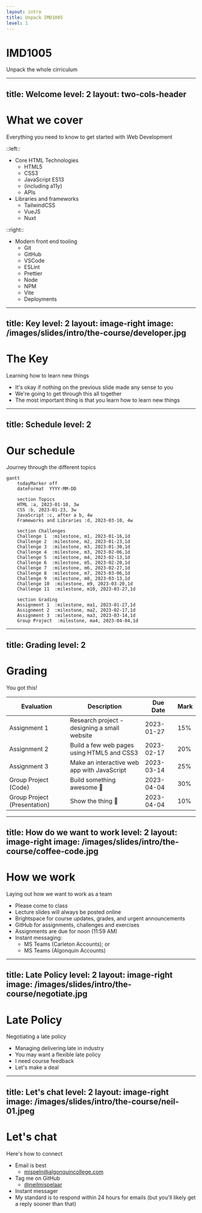 ```yaml
---
layout: intro
title: Unpack IMD1005
level: 1
---
```


# IMD1005
Unpack the whole cirriculum

<!-- 

Slide notes: 

* So, Web Development is huge 
* And, I'm going to be honest with you, this course is quite large
* We are going to cover a lot of topics
* They're all critical, they're all necessary, and I've tried my best to set everything up so that we follow a logical order to get to where we need to go 

-->

---
title: Welcome
level: 2
layout: two-cols-header
---

# What we cover
Everything you need to know to get started with Web Development

::left::

* Core HTML Technologies
  * HTML5
  * CSS3
  * JavaScript ES13
  * (including a11y)
  * APIs
* Libraries and frameworks
  * TailwindCSS
  * VueJS
  * Nuxt

::right::

* Modern front end tooling
  * Git
  * GitHub
  * VSCode
  * ESLint
  * Prettier
  * Node
  * NPM
  * Vite
  * Deployments


<!-- 

Slide notes: 

* Okay, so here is the list of topics and some of tooling that we are going to cover in the next 13 weeks
* Today we're talking about How the web works
* And in future lessons were going to cover 
  * HTML5 - which is the building blocks of our web pages - how to mark up documents in a compliant way and use all of the sementic tags properly 
  * CSS3 - what we use to style our pages - to be make them really magical with modern CSS
  * and JavaScript - what we use to add important user interactions to our pages
  * We also talk about accessibility (or referred to as "a11y")
  * We'll dive into some modern tech stacks and use libraries like TailwindCSS, VueJS and Nuxt
  * And then we've got a whole list of modern tools that you'll get to use and experiment with. These are the exact same tools you're going to use when you land in industry, so it's really important you get familiar with them now 

-->


---
title: Key
level: 2
layout: image-right
image: /images/slides/intro/the-course/developer.jpg
---

# The Key
Learning how to learn new things

* It's okay if nothing on the previous slide made any sense to you
* We're going to get through this all together
* The most important thing is that you learn how to learn new things

<!-- 

Slide Notes: 

* The only thing that's constant is change in this industry
* Frameworks and tools that were popular 5 years ago are long gone
* And new frameworks and tooling are coming up like weeds 
* You have to be comfortable with change and with learning new things all the time in this industry

-->

---
title: Schedule
level: 2
---

# Our schedule
Journey through the different topics

```mermaid
gantt
    todayMarker off
    dateFormat  YYYY-MM-DD
    
    section Topics
    HTML :a, 2023-01-10, 3w 
    CSS :b, 2023-01-23, 3w 
    JavaScript :c, after a b, 4w
    Frameworks and Libraries :d, 2023-03-10, 4w

    section Challenges
    Challenge 1  :milestone, m1, 2023-01-16,1d
    Challenge 2  :milestone, m2, 2023-01-23,1d
    Challenge 3  :milestone, m3, 2023-01-30,1d
    Challenge 4  :milestone, m3, 2023-02-06,1d
    Challenge 5  :milestone, m4, 2023-02-13,1d
    Challenge 6  :milestone, m5, 2023-02-20,1d
    Challenge 7  :milestone, m6, 2023-02-27,1d
    Challenge 8  :milestone, m7, 2023-03-06,1d
    Challenge 9  :milestone, m8, 2023-03-13,1d
    Challenge 10  :milestone, m9, 2023-03-20,1d
    Challenge 11  :milestone, m10, 2023-03-27,1d

    section Grading
    Assignment 1  :milestone, ma1, 2023-01-27,1d
    Assignment 2  :milestone, ma2, 2023-02-17,1d
    Assignment 3  :milestone, ma3, 2023-03-14,1d
    Group Project  :milestone, ma4, 2023-04-04,1d
```


<!-- 

Slide Notes: 




-->

---
title: Grading
level: 2
---

# Grading
You got this!

|**Evaluation**|**Description**|**Due Date**|**Mark**|
|---|---|---|---|
|Assignment 1|Research project - designing a small website|2023-01-27|15%|
|Assignment 2|Build a few web pages using HTML5 and CSS3|2023-02-17|20%|
|Assignment 3|Make an interactive web app with JavaScript|2023-03-14|25%|
|Group Project (Code)|Build something awesome 🚀|2023-04-04|30%|
|Group Project (Presentation)|Show the thing 👫|2023-04-04|10%|


---
title: How do we want to work
level: 2
layout: image-right
image: /images/slides/intro/the-course/coffee-code.jpg
---

# How we work
Laying out how we want to work as a team

* Please come to class
* Lecture slides will always be posted online
* Brightspace for course updates, grades, and urgent announcements 
* GitHub for assignments, challenges and exercises
* Assignments are due for noon (11:59 AM)
* Instant messaging:
  * MS Teams (Carleton Accounts); or 
  * MS Teams (Algonquin Accounts)

<!-- 

Slide notes: 

* Do we want to use MS Teams with Algonquin or Carleton Accounts?
* Or do we want to use something else like Slack?

-->


---
title: Late Policy
level: 2
layout: image-right
image: /images/slides/intro/the-course/negotiate.jpg
---

# Late Policy
Negotiating a late policy

* Managing delivering late in industry
* You may want a flexible late policy 
* I need course feedback
* Let's make a deal

<!-- 

Slide notes: 

* How to best manage being late in industry
  * Advise as early as possible
  * Determine the severity - how much else will break if you are late
  * What's the liklihood of you actually being late 
  * What are you doing to catch up 
  * Can you even catch up? 
  * How are you mitigating issues down stream 

* The goal is to mimic industry as best as possible 
* The offer 
  * Five (5) feedback forms every two weeks 
  * In exchange for every student obtaining a one week extention option on any of the assignments 
  * Can not be used to delay the group project 
  * Students must inform at least three days (36 hours) prior to the due date of the assignment

-->


---
title: Let's chat
level: 2
layout: image-right
image: /images/slides/intro/the-course/neil-01.jpeg
---

# Let's chat
Here's how to connect

* Email is best
  * mispeln@algonquincollege.com
* Tag me on GitHub
    * [@neilmispelaar](https://github.com/neilmispelaar/)
* Instant messager
* My standard is to respond within 24 hours for emails (but you'll likely get a reply sooner than that)

<!-- 

Slide notes: 



-->
